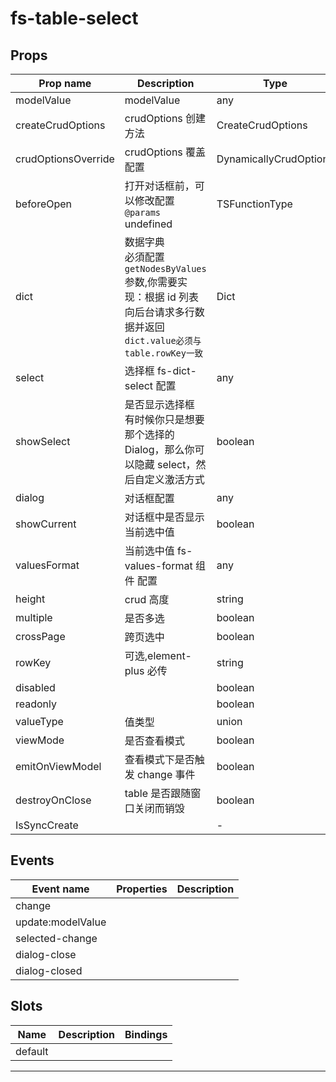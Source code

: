 # fs-table-select

## Props

| Prop name           | Description                                                                                                                         | Type                   | Values | Default   |
| ------------------- | ----------------------------------------------------------------------------------------------------------------------------------- | ---------------------- | ------ | --------- |
| modelValue          | modelValue                                                                                                                          | any                    | -      |           |
| createCrudOptions   | crudOptions 创建方法                                                                                                                | CreateCrudOptions      | -      |           |
| crudOptionsOverride | crudOptions 覆盖配置                                                                                                                | DynamicallyCrudOptions | -      | undefined |
| beforeOpen          | 打开对话框前，可以修改配置<br/>`@params` undefined                                                                                  | TSFunctionType         | -      |           |
| dict                | 数据字典<br/>必須配置`getNodesByValues`参数,你需要实现：根据 id 列表向后台请求多行数据并返回<br/>`dict.value必须与table.rowKey一致` | Dict                   | -      |           |
| select              | 选择框 fs-dict-select 配置                                                                                                          | any                    | -      | undefined |
| showSelect          | 是否显示选择框<br/>有时候你只是想要那个选择的 Dialog，那么你可以隐藏 select，然后自定义激活方式                                     | boolean                | -      | true      |
| dialog              | 对话框配置                                                                                                                          | any                    | -      | undefined |
| showCurrent         | 对话框中是否显示当前选中值                                                                                                          | boolean                | -      | true      |
| valuesFormat        | 当前选中值 fs-values-format 组件 配置                                                                                               | any                    | -      | undefined |
| height              | crud 高度                                                                                                                           | string                 | -      | undefined |
| multiple            | 是否多选                                                                                                                            | boolean                | -      |           |
| crossPage           | 跨页选中                                                                                                                            | boolean                | -      | true      |
| rowKey              | 可选,element-plus 必传                                                                                                              | string                 | -      | undefined |
| disabled            |                                                                                                                                     | boolean                | -      | false     |
| readonly            |                                                                                                                                     | boolean                | -      | false     |
| valueType           | 值类型                                                                                                                              | union                  | -      | "value"   |
| viewMode            | 是否查看模式                                                                                                                        | boolean                | -      | false     |
| emitOnViewModel     | 查看模式下是否触发 change 事件                                                                                                      | boolean                | -      | true      |
| destroyOnClose      | table 是否跟随窗口关闭而销毁                                                                                                        | boolean                | -      | true      |
| IsSyncCreate        |                                                                                                                                     | -                      | -      | false     |

## Events

| Event name        | Properties | Description |
| ----------------- | ---------- | ----------- |
| change            |            |
| update:modelValue |            |
| selected-change   |            |
| dialog-close      |            |
| dialog-closed     |            |

## Slots

| Name    | Description | Bindings |
| ------- | ----------- | -------- |
| default |             |          |

---

